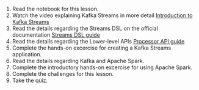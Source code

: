 1. Read the notebook for this lesson.
2. Watch the video explaining Kafka Streams in more detail  [Introduction to Kafka Streams](https://www.youtube.com/embed/Z3JKCLG3VP4)
3. Read the details regarding the Streams DSL on the official documentation [Streams DSL guide](https://kafka.apache.org/25/documentation/streams/developer-guide/dsl-api.html)
4. Read the details regarding the Lower-level APIs [Processor API guide](https://kafka.apache.org/25/documentation/streams/developer-guide/processor-api.html)
5. Complete the hands-on excercise for creating a Kafka Streams application.
6. Read the details regarding Kafka and Apache Spark.
7. Complete the introductory hands-on excercise for using Apache Spark.
8. Complete the challenges for this lesson.
9. Take the quiz.

